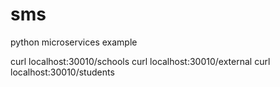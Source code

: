 # sms
python microservices example

curl localhost:30010/schools
curl localhost:30010/external
curl localhost:30010/students
